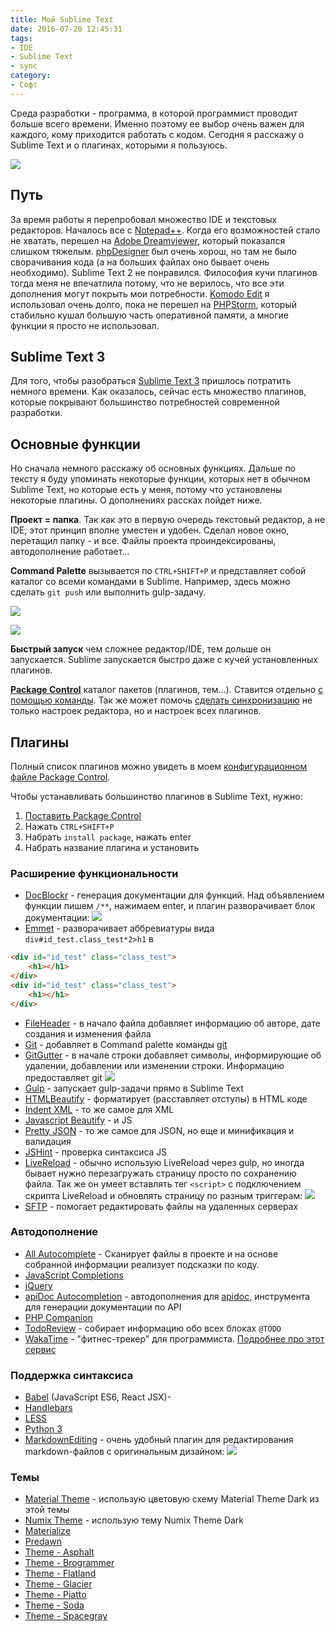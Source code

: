 ```yaml
---
title: Мой Sublime Text
date: 2016-07-20 12:45:31
tags:
- IDE
- Sublime Text
- sync
category:
- Софт
---
```


Среда разработки - программа, в которой программист проводит больше всего времени. Именно поэтому ее выбор очень важен для каждого, кому приходится работать с кодом. Сегодня я расскажу о Sublime Text и о плагинах, которыми я пользуюсь.

<!-- more -->

![](/content/2016/07/sublime/logo.png)  

## Путь

За время работы я перепробовал множество IDE и текстовых редакторов. Началось все с [Notepad++](https://notepad-plus-plus.org/). Когда его возможностей стало не хватать, перешел на [Adobe Dreamviewer](http://www.adobe.com/ru/products/dreamweaver.html), который показался слишком тяжелым. [phpDesigner](http://www.mpsoftware.dk/phpdesigner.php) был очень хорош, но там не было сворачивания кода (а на больших файлах оно бывает очень необходимо). Sublime Text 2 не понравился. Философия кучи плагинов тогда меня не впечатлила потому, что не верилось, что все эти дополнения могут покрыть мои потребности. [Komodo Edit](http://komodoide.com/komodo-edit/) я использовал очень долго, пока не перешел на [PHPStorm](https://www.jetbrains.com/phpstorm/), который стабильно кушал большую часть оперативной памяти, а многие функции я просто не использовал. 

## Sublime Text 3

Для того, чтобы разобраться [Sublime Text 3](https://www.sublimetext.com/3) пришлось потратить немного времени. Как оказалось, сейчас есть множество плагинов, которые покрывают большинство потребностей современной разработки.

## Основные функции

Но сначала немного расскажу об основных функциях. Дальше по тексту я буду упоминать некоторые функции, которых нет в обычном Sublime Text, но которые есть у меня, потому что установлены некоторые плагины. О дополнениях рассках пойдет ниже.

**Проект = папка**. Так как это в первую очередь текстовый редактор, а не IDE, этот принцип вполне уместен и удобен. Сделал новое окно, перетащил папку - и все. Файлы проекта проиндексированы, автодополнение работает...

**Command Palette** вызывается по `CTRL+SHIFT+P` и представляет собой каталог со всеми командами в Sublime. Например, здесь можно сделать `git push` или выполнить gulp-задачу.

![](/content/2016/07/sublime/commandpalette.png)  

![](/content/2016/07/sublime/commandpalette2.png)

**Быстрый запуск** чем сложнее редактор/IDE, тем дольше он запускается. Sublime запускается быстро даже с кучей установленных плагинов.

[**Package Control**](http://packagecontrol.io) каталог пакетов (плагинов, тем...). Ставится отдельно [с помощью команды](https://packagecontrol.io/installation). Так же может помочь [сделать синхронизацию](https://packagecontrol.io/docs/syncing) не только настроек редактора, но и настроек всех плагинов. 

## Плагины

Полный список плагинов можно увидеть в моем [конфигурационном файле Package Control](https://gist.github.com/atnartur/911aef2a774115eb339d6a32c664d7c9).

Чтобы устанавливать большинство плагинов в Sublime Text, нужно:
1. [Поставить Package Control](https://packagecontrol.io/installation)
2. Нажать `CTRL+SHIFT+P`
3. Набрать `install package`, нажать enter
4. Набрать название плагина и установить

### Расширение функциональности

- [DocBlockr](https://packagecontrol.io/packages/DocBlockr) - генерация документации для функций. Над объявлением функции пишем `/**`, нажимаем enter, и плагин разворачивает блок документации:
![](/content/2016/07/sublime/docblockr.png)
- [Emmet](https://packagecontrol.io/packages/Emmet) - разворачивает аббревиатуры вида `div#id_test.class_test*2>h1` в 

```html
<div id="id_test" class="class_test">
    <h1></h1>
</div>
<div id="id_test" class="class_test">
    <h1></h1>
</div>
```

- [FileHeader](https://packagecontrol.io/packages/FileHeader) - в начало файла добавляет информацию об авторе, дате создания и изменения файла
- [Git](https://packagecontrol.io/packages/Git) - добавляет в Command palette команды [git](http://atnartur.ru/posts/2013/git-1/)
- [GitGutter](https://packagecontrol.io/packages/GitGutter) - в начале строки добавляет символы, информирующие об удалении, добавлении или изменении строки. Информацию предоставляет git
![](/content/2016/07/sublime/gitgutter.png)
- [Gulp](https://packagecontrol.io/packages/Gulp) - запускает gulp-задачи прямо в Sublime Text
- [HTMLBeautify](https://packagecontrol.io/packages/HTMLBeautify) - форматирует (расставляет отступы) в HTML коде
- [Indent XML](https://packagecontrol.io/packages/Indent%20XML) - то же самое для XML
- [Javascript Beautify](https://packagecontrol.io/packages/Javascript%20Beautify) - и JS
- [Pretty JSON](https://packagecontrol.io/packages/Pretty%20JSON) - то же самое для JSON, но еще и минификация и валидация
- [JSHint](https://packagecontrol.io/packages/JSHint) - проверка синтаксиса JS
- [LiveReload](https://packagecontrol.io/packages/LiveReload) - обычно использую LiveReload через gulp, но иногда бывает нужно перезагружать страницу просто по сохранению файла. Так же он умеет вставлять тег `<script>` с подключением скрипта LiveReload и обновлять страницу по разным триггерам:
![](/content/2016/07/sublime/livereload.png)
- [SFTP](https://packagecontrol.io/packages/SFTP) - помогает редактировать файлы на удаленных серверах

### Автодополнение

- [All Autocomplete](https://packagecontrol.io/packages/All%20Autocomplete) - Сканирует файлы в проекте и на основе собранной информации реализует подсказки по коду.
- [JavaScript Completions](https://packagecontrol.io/packages/JavaScript%20Completions)
- [jQuery](https://packagecontrol.io/packages/jQuery)
- [apiDoc Autocompletion](https://packagecontrol.io/packages/apiDoc%20Autocompletion) - автодополнения для [apidoc](http://apidocjs.com/), инструмента для генерации документации по API
- [PHP Companion](https://packagecontrol.io/packages/PHP%20Companion)
- [TodoReview](https://packagecontrol.io/packages/TodoReview) - собирает информацию обо всех блоках `@TODO`
- [WakaTime](https://packagecontrol.io/packages/WakaTime) - "фитнес-трекер" для программиста. [Подробнее про этот сервис](/posts/2016/wakatime/)

### Поддержка синтаксиса 

- [Babel](https://packagecontrol.io/packages/Babel) (JavaScript ES6, React JSX)-
- [Handlebars](https://packagecontrol.io/packages/Handlebars)
- [LESS](https://packagecontrol.io/packages/LESS)
- [Python 3](https://packagecontrol.io/packages/Python%203)
- [MarkdownEditing](https://packagecontrol.io/packages/MarkdownEditing) - очень удобный плагин для редактирования markdown-файлов с оригинальным дизайном:
![](/content/2016/07/sublime/md.png)

### Темы

- [Material Theme](https://packagecontrol.io/packages/Material%20Theme) - использую цветовую схему Material Theme Dark из этой темы
- [Numix Theme](https://packagecontrol.io/packages/Numix%20Theme) - использую тему Numix Theme Dark
- [Materialize](https://packagecontrol.io/packages/Materialize)
- [Predawn](https://packagecontrol.io/packages/Predawn)
- [Theme - Asphalt](https://packagecontrol.io/packages/Theme%20-%20Asphalt)
- [Theme - Brogrammer](https://packagecontrol.io/packages/Theme%20-%20Brogrammer)
- [Theme - Flatland](https://packagecontrol.io/packages/Theme%20-%20Flatland)
- [Theme - Glacier](https://packagecontrol.io/packages/Theme%20-%20Glacier)
- [Theme - Piatto](https://packagecontrol.io/packages/Theme%20-%20Piatto)
- [Theme - Soda](https://packagecontrol.io/packages/Theme%20-%20Soda)
- [Theme - Spacegray](https://packagecontrol.io/packages/Theme%20-%20Spacegray)

